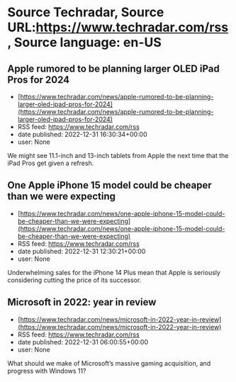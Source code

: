 # Source Techradar, Source URL:https://www.techradar.com/rss, Source language: en-US

## Apple rumored to be planning larger OLED iPad Pros for 2024
 - [https://www.techradar.com/news/apple-rumored-to-be-planning-larger-oled-ipad-pros-for-2024](https://www.techradar.com/news/apple-rumored-to-be-planning-larger-oled-ipad-pros-for-2024)
 - RSS feed: https://www.techradar.com/rss
 - date published: 2022-12-31 16:30:34+00:00
 - user: None

We might see 11.1-inch and 13-inch tablets from Apple the next time that the iPad Pros get given a refresh.

## One Apple iPhone 15 model could be cheaper than we were expecting
 - [https://www.techradar.com/news/one-apple-iphone-15-model-could-be-cheaper-than-we-were-expecting](https://www.techradar.com/news/one-apple-iphone-15-model-could-be-cheaper-than-we-were-expecting)
 - RSS feed: https://www.techradar.com/rss
 - date published: 2022-12-31 12:30:21+00:00
 - user: None

Underwhelming sales for the iPhone 14 Plus mean that Apple is seriously considering cutting the price of its successor.

## Microsoft in 2022: year in review
 - [https://www.techradar.com/news/microsoft-in-2022-year-in-review](https://www.techradar.com/news/microsoft-in-2022-year-in-review)
 - RSS feed: https://www.techradar.com/rss
 - date published: 2022-12-31 06:00:55+00:00
 - user: None

What should we make of Microsoft’s massive gaming acquisition, and progress with Windows 11?
